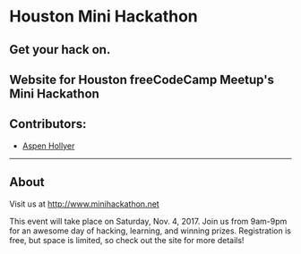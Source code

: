 # Houston Mini Hackathon
## Get your hack on.
Website for Houston freeCodeCamp Meetup's Mini Hackathon
----------
## Contributors:
- [Aspen Hollyer](https://aspenhollyer.com)
----------
## About

Visit us at http://www.minihackathon.net

This event will take place on Saturday, Nov. 4, 2017. Join us from 9am-9pm for an awesome day of hacking, learning, and winning prizes. Registration is free, but space is limited, so check out the site for more details!
